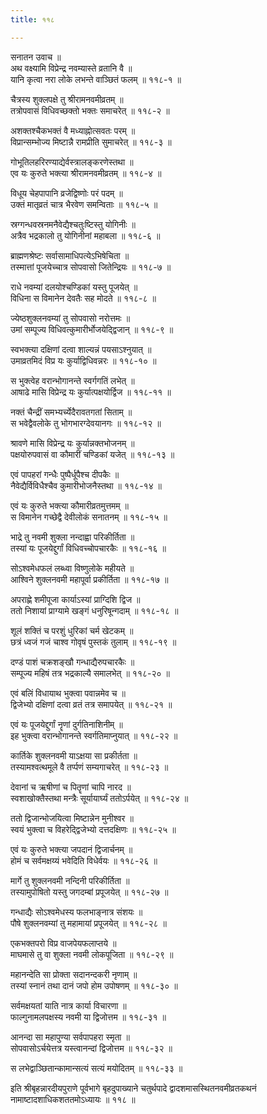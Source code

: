 ```yaml
---
title: ११८

---
```

सनातन उवाच ॥  
अथ वक्ष्यामि विप्रेन्द्र नवम्यास्ते व्रतानि वै ॥  
यानि कृत्वा नरा लोके लभन्ते वाञ्छितं फलम् ॥ ११८-१ ॥  
  
चैत्रस्य शुक्लपक्षे तु श्रीरामनवमीव्रतम् ॥  
तत्रोपवासं विधिवच्छक्तो भक्तः समाचरेत् ॥ ११८-२ ॥  
  
अशक्तश्चैकभक्तं वै मध्याह्नोत्सवतः परम् ॥  
विप्रान्सम्भोज्य मिष्टान्नै रामप्रीति सुमाचरेत् ॥ ११८-३ ॥  
  
गोभूतिलहरिरण्याद्येर्वस्त्रालङ्करणेस्तथा ॥  
एव यः कुरुते भक्त्या श्रीरामनवमीव्रतम् ॥ ११८-४ ॥  
  
विधूय चेहपापानि व्रजेद्विष्णोः परं पदम् ॥  
उक्तं मातृव्रतं चात्र भैरवेण समन्विताः ॥ ११८-५ ॥  
  
स्रग्गन्धवस्रनमनैवेद्यैश्चतुःष्टिस्तु योगिनीः ॥  
अत्रैव भद्रकालो तु योगिनीनां महाबला ॥ ११८-६ ॥  
  
ब्राह्मणश्रेष्टः सर्वासामाधिपत्येऽभिषेचिता ॥  
तस्मात्तां पूजयेच्चात्र सोपवासो जितेन्द्रियः ॥ ११८-७ ॥  
  
राधे नवम्यां दलयोश्चण्डिकां यस्तु पूजयेत् ॥  
विधिना स विमानेन देवतैः सह मोदते ॥ ११८-८ ॥  
  
ज्येष्ठशुक्लनवम्यां तु सोपवासो नरोत्तमः ॥  
उमां सम्पूज्य विधिवत्कुमारीर्भोजयेद्द्विजान् ॥ ११८-९ ॥  
  
स्वभक्त्या दक्षिणां दत्वा शाल्यन्नं पयसाऽश्नुयात् ॥  
उमाव्रतमिदं विप्र यः कुर्याद्विधिवन्नरः ॥ ११८-१० ॥  
  
स भुक्त्वेह वरान्भोगानन्ते स्वर्गगतिं लभेत् ॥  
आषाढे मासि विप्रेन्द्र यः कुर्यात्पक्षयोर्द्विज ॥ ११८-११ ॥  
  
नक्तं चैन्द्रीं समभ्यर्च्येदैरावतगतां सिताम् ॥  
स भवेद्वैवलोके तु भोगभारग्देवयानगः ॥ ११८-१२ ॥  
  
श्रावणे मासि विप्रेन्द्र यः कुर्यान्नक्तभोजनम् ॥  
पक्षयोरुपवासं वा कौमारीं चण्डिकां यजेत् ॥ ११८-१३ ॥  
  
एवं पापहरां गन्धैः पुष्पैर्धूपैश्च दीपकैः ॥  
नैवेद्यैर्विविधैश्चैव कुमारीभोजनैस्तथा ॥ ११८-१४ ॥  
  
एवं यः कुरुते भक्त्या कौमारीव्रतमुत्तमम् ॥  
स विमानेन गच्छेद्वै देवीलोकं सनातनम् ॥ ११८-१५ ॥  
  
भाद्रे तु नवमी शुक्ला नन्दाह्वा परिकीर्तिता ॥  
तस्यां यः पूजयेद्दुर्गां विधिवच्चोपचारकैः ॥ ११८-१६ ॥  
  
सोऽश्वमेधफलं लब्ध्वा विष्णुलोके महीयते ॥  
आश्विने शुक्लनवमी महापूर्वा प्रकीर्तिता ॥ ११८-१७ ॥  
  
अपराह्णे शमीपूजा कार्याऽस्यां प्राग्दिशि द्विज ॥  
ततो निशायां प्राग्यामे खङ्गं धनुरिषून्गदाम् ॥ ११८-१८ ॥  
  
शूलं शक्तिं च परशुं धुरिकां चर्म खेटकम् ॥  
छत्रं ध्वजं गजं चाश्व गोवृषं पुस्तकं तुलाम् ॥ ११८-१९ ॥  
  
दण्डं पाशं चक्रशङ्खौ गन्धाद्यैरुपचारकैः ॥  
सम्पूज्य महिषं तत्र भद्रकाल्यै समालभेत् ॥ ११८-२० ॥  
  
एवं बलिं विधायाथ भुक्त्वा पवान्नमेव च ॥  
द्विजेभ्यो दक्षिणां दत्वा व्रतं तत्र समापयेत् ॥ ११८-२१ ॥  
  
एवं यः पूजयेद्दुर्गां नॄणां दुर्गतिनाशिनीम् ॥  
इह भुक्त्वा वरान्भोगानन्ते स्वर्गतिमाप्नुयात् ॥ ११८-२२ ॥  
  
कार्तिके शुक्लनवमी याऽक्षया सा प्रकीर्तता ॥  
तस्यामश्वत्थमूले वै तर्प्पणं सम्यगाचरेत् ॥ ११८-२३ ॥  
  
देवानां च ऋषीणां च पितॄणां चापि नारद ॥  
स्वशाखोक्तैस्तथा मन्त्रैः सूर्यायार्घ्यं ततोऽर्पयेत् ॥ ११८-२४ ॥  
  
ततो द्विजान्भोजयित्वा मिष्टान्नेन मुनीश्वर ॥  
स्वयं भुक्त्वा च विहरेद्द्विजेभ्यो दत्तदक्षिणः ॥ ११८-२५ ॥  
  
एवं यः कुरुते भक्त्या जपदानं द्विजार्चनम् ॥  
होमं च सर्वमक्षय्यं भवेदिति विधेर्वयः ॥ ११८-२६ ॥  
  
मार्गे तु शुक्लनवमी नन्दिनी परिकीर्तिता ॥  
तस्यामुपोषितो यस्तु जगदम्बां प्रपूजयेत् ॥ ११८-२७ ॥  
  
गन्धाद्यैः सोऽश्वमेधस्य फलभाङ्नात्र संशयः ॥  
पौषे शुक्लनवम्यां तु महामायां प्रपूजयेत् ॥ ११८-२८ ॥  
  
एकभक्तपरो विप्र वाजपेयफलाप्तये ॥  
माघमासे तु वा शुक्ला नवमी लोकपूजिता ॥ ११८-२९ ॥  
  
महानन्देति सा प्रोक्ता सदानन्दकरी नृणाम् ॥  
तस्यां स्नानं तथा दानं जपो होम उपोषणम् ॥ ११८-३० ॥  
  
सर्वमक्षयतां याति नात्र कार्या विचारणा ॥  
फाल्गुनामलपक्षस्य नवमी या द्विजोत्तम ॥ ११८-३१ ॥  
  
आनन्दा सा महापुण्या सर्वपापहरा स्मृता ॥  
सोपवासोऽर्चयेत्तत्र यस्त्वानन्दां द्विजोत्तम ॥ ११८-३२ ॥  
  
स लभेद्वाञ्छितान्कामान्सत्यं सत्यं मयोदितम् ॥ ११८-३३ ॥  
  
इति श्रीबृहन्नारदीयपुराणे पूर्वभागे बृहदुपाख्याने चतुर्थपादे द्वादशमासस्थितनवमीव्रतकथनं नामाष्टादशाधिकशततमोऽध्यायः ॥ ११८ ॥